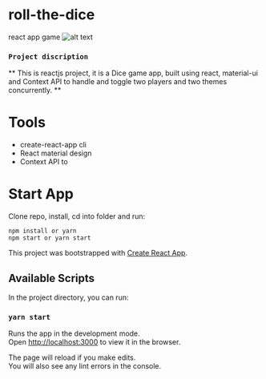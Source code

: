 # roll-the-dice

react app game
![alt text](https://amo2019.github.io/media-sample-files/dice-react-app/dice.png?raw=true)<br/>

### `Project discription`

** This is reactjs project, it is a Dice game app, built using react, material-ui and Context API to handle and toggle two players and two themes concurrently. **

# Tools

- create-react-app cli
- React material design
- Context API to

# Start App

Clone repo, install, cd into folder and run:

```git
npm install or yarn
npm start or yarn start
```

This project was bootstrapped with [Create React App](https://github.com/facebook/create-react-app).

## Available Scripts

In the project directory, you can run:

### `yarn start`

Runs the app in the development mode.\
Open [http://localhost:3000](http://localhost:3000) to view it in the browser.

The page will reload if you make edits.\
You will also see any lint errors in the console.
